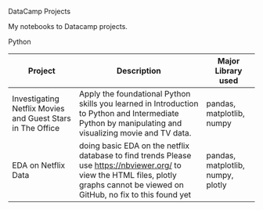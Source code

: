 DataCamp Projects

My notebooks to Datacamp projects.

Python
  	                                

| Project | Description | Major Library used |
| --- | --- | --- |
| Investigating Netflix Movies and Guest Stars in The Office | Apply the foundational Python skills you learned in Introduction to Python and Intermediate Python by manipulating and visualizing movie and TV data. | pandas, matplotlib, numpy |
| EDA on Netflix Data | doing basic EDA on the netflix database to find trends Please use https://nbviewer.org/ to view the HTML files, plotly graphs cannot be viewed on GitHub, no fix to this found yet | pandas, matplotlib, numpy, plotly |
